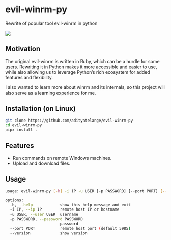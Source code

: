 # evil-winrm-py

Rewrite of popular tool evil-winrm in python

![](assets/terminal.png)

## Motivation

The original evil-winrm is written in Ruby, which can be a hurdle for some users. Rewriting it in Python makes it more accessible and easier to use, while also allowing us to leverage Python’s rich ecosystem for added features and flexibility.

I also wanted to learn more about winrm and its internals, so this project will also serve as a learning experience for me.

## Installation (on Linux)

```bash
git clone https://github.com/adityatelange/evil-winrm-py
cd evil-winrm-py
pipx install .
```

## Features

- Run commands on remote Windows machines.
- Upload and download files.


## Usage

```bash
usage: evil-winrm-py [-h] -i IP -u USER [-p PASSWORD] [--port PORT] [--version]

options:
  -h, --help            show this help message and exit
  -i IP, --ip IP        remote host IP or hostname
  -u USER, --user USER  username
  -p PASSWORD, --password PASSWORD
                        password
  --port PORT           remote host port (default 5985)
  --version             show version
```
